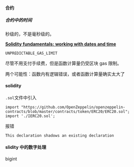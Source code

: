 #### 合约

##### 合约中的时间

秒级的，不是毫秒级的。

[**Solidity fundamentals: working with dates and time**](https://soliditytips.com/articles/solidity-dates-time-operations/)

`UNPREDICTABLE_GAS_LIMIT `

尽管不用支付手续费，但是函数计算量仍受区块 gas 限制。

两个可能性：函数内有逻辑错误，或者函数计算量确实太大了

#### solidity

`.sol`文件中引入

```
import "https://github.com/OpenZeppelin/openzeppelin-contracts/blob/master/contracts/token/ERC20/ERC20.sol";
import './IERC20.sol';
```

报错

```
This declaration shadows an existing declaration
```

#### slidity 中的数字处理

bigint
